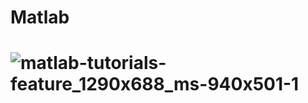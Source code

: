 # Matlab
# ![matlab-tutorials-feature_1290x688_ms-940x501-1](https://github.com/Gkvora/Matlab/assets/117502951/d1021d65-2b92-4049-823e-8d6b5d6d04c1)
